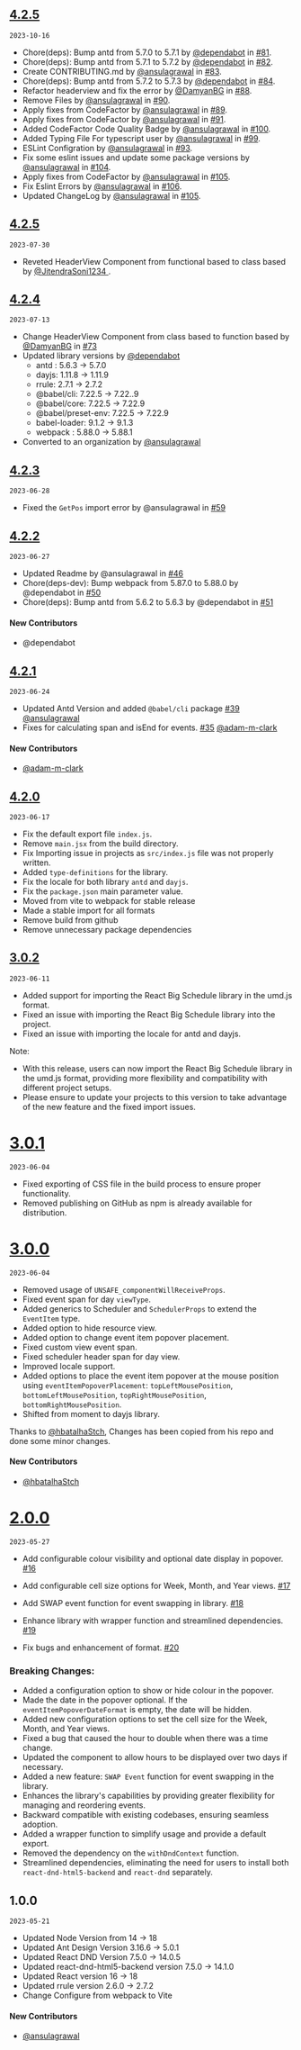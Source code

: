 ## [4.2.5](https://github.com/react-scheduler/react-big-schedule/compare/4.2.5...4.2.6)

`2023-10-16`

- Chore(deps): Bump antd from 5.7.0 to 5.7.1 by [@dependabot](https://github.com/dependabot) in [#81](https://github.com/react-scheduler/react-big-schedule/pull/81).
- Chore(deps): Bump antd from 5.7.1 to 5.7.2 by [@dependabot](https://github.com/dependabot) in [#82](https://github.com/react-scheduler/react-big-schedule/pull/82).
- Create CONTRIBUTING.md by [@ansulagrawal](https://github.com/ansulagrawal) in [#83](https://github.com/react-scheduler/react-big-schedule/pull/83).
- Chore(deps): Bump antd from 5.7.2 to 5.7.3 by [@dependabot](https://github.com/dependabot) in [#84](https://github.com/react-scheduler/react-big-schedule/pull/84).
- Refactor headerview and fix the error by [@DamyanBG](https://github.com/DamyanBG) in [#88](https://github.com/react-scheduler/react-big-schedule/pull/88).
- Remove Files by [@ansulagrawal](https://github.com/ansulagrawal) in [#90](https://github.com/react-scheduler/react-big-schedule/pull/90).
- Apply fixes from CodeFactor by [@ansulagrawal](https://github.com/ansulagrawal) in [#89](https://github.com/react-scheduler/react-big-schedule/pull/89).
- Apply fixes from CodeFactor by [@ansulagrawal](https://github.com/ansulagrawal) in [#91](https://github.com/react-scheduler/react-big-schedule/pull/91).
- Added CodeFactor Code Quality Badge by [@ansulagrawal](https://github.com/ansulagrawal) in [#100](https://github.com/react-scheduler/react-big-schedule/pull/100).
- Added Typing File For typescript user by [@ansulagrawal](https://github.com/ansulagrawal) in [#99](https://github.com/react-scheduler/react-big-schedule/pull/99).
- ESLint Configration by [@ansulagrawal](https://github.com/ansulagrawal) in [#93](https://github.com/react-scheduler/react-big-schedule/pull/93).
- Fix some eslint issues and update some package versions by [@ansulagrawal](https://github.com/ansulagrawal) in [#104](https://github.com/react-scheduler/react-big-schedule/pull/104).
- Apply fixes from CodeFactor by [@ansulagrawal](https://github.com/ansulagrawal) in [#105](https://github.com/react-scheduler/react-big-schedule/pull/105).
- Fix Eslint Errors by [@ansulagrawal](https://github.com/ansulagrawal) in [#106](https://github.com/react-scheduler/react-big-schedule/pull/108).
- Updated ChangeLog by [@ansulagrawal](https://github.com/ansulagrawal) in [#105](https://github.com/react-scheduler/react-big-schedule/pull/109).

## [4.2.5](https://github.com/react-scheduler/react-big-schedule/compare/4.2.4...4.2.5)

`2023-07-30`

<!-- HotFix -->

- Reveted HeaderView Component from functional based to class based by [@JitendraSoni1234 ](https://github.com/JitendraSoni1234).

## [4.2.4](https://github.com/react-scheduler/react-big-schedule/compare/4.2.3...4.2.4)

`2023-07-13`

- Change HeaderView Component from class based to function based by [@DamyanBG](https://github.com/DamyanBG) in [#73](https://github.com/react-scheduler/react-big-schedule/pull/73)
- Updated library versions by [@dependabot](https://github.com/dependabot)
  - antd : 5.6.3 -> 5.7.0
  - dayjs: 1.11.8 -> 1.11.9
  - rrule: 2.7.1 -> 2.7.2
  - @babel/cli: 7.22.5 -> 7.22..9
  - @babel/core: 7.22.5 -> 7.22.9
  - @babel/preset-env: 7.22.5 -> 7.22.9
  - babel-loader: 9.1.2 -> 9.1.3
  - webpack : 5.88.0 -> 5.88.1
- Converted to an organization by [@ansulagrawal](https://github.com/ansulagrawal)

## [4.2.3](https://github.com/react-scheduler/react-big-schedule/compare/4.2.2...4.2.3)

`2023-06-28`

- Fixed the `GetPos` import error by @ansulagrawal in [#59](https://github.com/react-scheduler/react-big-schedule/pull/59)

## [4.2.2](https://github.com/react-scheduler/react-big-schedule/compare/4.2.1...4.2.2)

`2023-06-27`

- Updated Readme by @ansulagrawal in [#46](https://github.com/react-scheduler/react-big-schedule/pull/46)
- Chore(deps-dev): Bump webpack from 5.87.0 to 5.88.0 by @dependabot in [#50](https://github.com/react-scheduler/react-big-schedule/pull/50)
- Chore(deps): Bump antd from 5.6.2 to 5.6.3 by @dependabot in [#51](https://github.com/react-scheduler/react-big-schedule/pull/51)

#### New Contributors

- @dependabot

## [4.2.1](https://github.com/react-scheduler/react-big-schedule/compare/4.2.0...4.2.1)

`2023-06-24`

- Updated Antd Version and added `@babel/cli` package [#39](https://github.com/react-scheduler/react-big-schedule/pull/39) [@ansulagrawal](https://github.com/ansulagrawal)
- Fixes for calculating span and isEnd for events. [#35](https://github.com/react-scheduler/react-big-schedule/pull/35) [@adam-m-clark](https://github.com/adam-m-clark)

#### New Contributors

- [@adam-m-clark](https://github.com/adam-m-clark)

## [4.2.0](https://github.com/react-scheduler/react-big-schedule/compare/3.0.2...4.0.0)

`2023-06-17`

- Fix the default export file `index.js`.
- Remove `main.jsx` from the build directory.
- Fix Importing issue in projects as `src/index.js` file was not properly written.
- Added `type-definitions` for the library.
- Fix the locale for both library `antd` and `dayjs`.
- Fix the `package.json` main parameter value.
- Moved from vite to webpack for stable release
- Made a stable import for all formats
- Remove build from github
- Remove unnecessary package dependencies

## [3.0.2](https://github.com/react-scheduler/react-big-schedule/compare/3.0.1...3.0.2)

`2023-06-11`

- Added support for importing the React Big Schedule library in the umd.js format.
- Fixed an issue with importing the React Big Schedule library into the project.
- Fixed an issue with importing the locale for antd and dayjs.

Note:

- With this release, users can now import the React Big Schedule library in the umd.js format, providing more flexibility and compatibility with different project setups.
- Please ensure to update your projects to this version to take advantage of the new feature and the fixed import issues.

# [3.0.1](https://github.com/react-scheduler/react-big-schedule/compare/3.0.0...3.0.1)

`2023-06-04`

- Fixed exporting of CSS file in the build process to ensure proper functionality.
- Removed publishing on GitHub as npm is already available for distribution.

# [3.0.0](https://github.com/react-scheduler/react-big-schedule/compare/2.0.0...3.0.0)

`2023-06-04`

- Removed usage of `UNSAFE_componentWillReceiveProps`.
- Fixed event span for day `viewType`.
- Added generics to Scheduler and `SchedulerProps` to extend the `EventItem` type.
- Added option to hide resource view.
- Added option to change event item popover placement.
- Fixed custom view event span.
- Fixed scheduler header span for day view.
- Improved locale support.
- Added options to place the event item popover at the mouse position using `eventItemPopoverPlacement`: `topLeftMousePosition`, `bottomLeftMousePosition`, `topRightMousePosition`, `bottomRightMousePosition`.
- Shifted from moment to dayjs library.

Thanks to [@hbatalhaStch](https://github.com/hbatalhaStch), Changes has been copied from his repo and done some minor changes.

#### New Contributors

- [@hbatalhaStch](https://github.com/hbatalhaStch)

# [2.0.0](https://github.com/react-scheduler/react-big-schedule/compare/1.0.0...2.0.0)

`2023-05-27`

- Add configurable colour visibility and optional date display in popover. [#16](https://github.com/react-scheduler/react-big-schedule/pull/16)

- Add configurable cell size options for Week, Month, and Year views. [#17](https://github.com/react-scheduler/react-big-schedule/pull/17)

- Add SWAP event function for event swapping in library. [#18](https://github.com/react-scheduler/react-big-schedule/pull/18)

- Enhance library with wrapper function and streamlined dependencies. [#19](https://github.com/react-scheduler/react-big-schedule/pull/19)
- Fix bugs and enhancement of format. [#20](https://github.com/react-scheduler/react-big-schedule/pull/20)

### Breaking Changes:

- Added a configuration option to show or hide colour in the popover.
- Made the date in the popover optional. If the `eventItemPopoverDateFormat` is empty, the date will be hidden.
- Added new configuration options to set the cell size for the Week, Month, and Year views.
- Fixed a bug that caused the hour to double when there was a time change.
- Updated the component to allow hours to be displayed over two days if necessary.
- Added a new feature: `SWAP Event` function for event swapping in the library.
- Enhances the library's capabilities by providing greater flexibility for managing and reordering events.
- Backward compatible with existing codebases, ensuring seamless adoption.
- Added a wrapper function to simplify usage and provide a default export.
- Removed the dependency on the `withDndContext` function.
- Streamlined dependencies, eliminating the need for users to install both `react-dnd-html5-backend` and `react-dnd` separately.

## 1.0.0

`2023-05-21`

- Updated Node Version from 14 -> 18
- Updated Ant Design Version 3.16.6 -> 5.0.1
- Updated React DND Version 7.5.0 -> 14.0.5
- Updated react-dnd-html5-backend version 7.5.0 -> 14.1.0
- Updated React version 16 -> 18
- Updated rrule version 2.6.0 -> 2.7.2
- Change Configure from webpack to Vite

#### New Contributors

- [@ansulagrawal](https://github.com/ansulagrawal)
